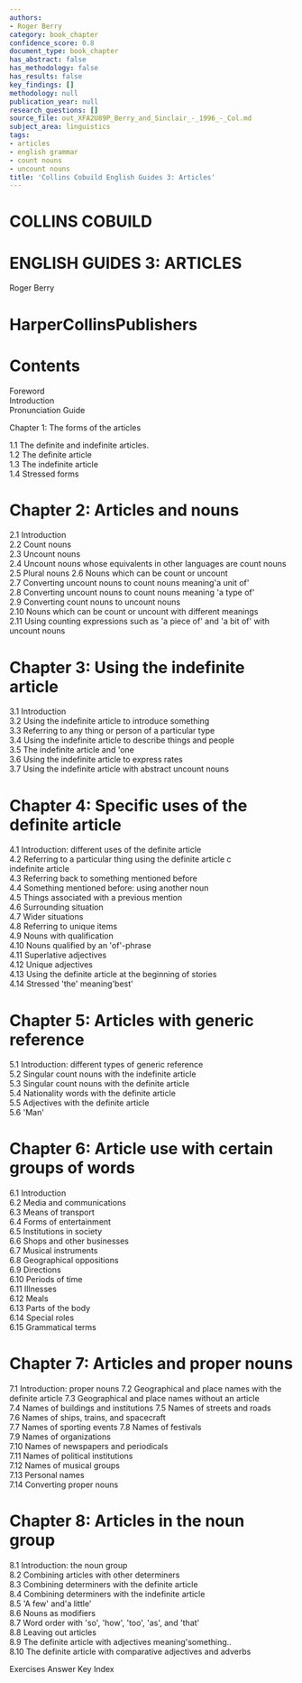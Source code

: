 ```yaml
---
authors:
- Roger Berry
category: book_chapter
confidence_score: 0.8
document_type: book_chapter
has_abstract: false
has_methodology: false
has_results: false
key_findings: []
methodology: null
publication_year: null
research_questions: []
source_file: out_XFA2U89P_Berry_and_Sinclair_-_1996_-_Col.md
subject_area: linguistics
tags:
- articles
- english grammar
- count nouns
- uncount nouns
title: 'Collins Cobuild English Guides 3: Articles'
---
```


# COLLINS COBUILD

# ENGLISH GUIDES 3: ARTICLES

Roger Berry

# HarperCollinsPublishers

# Contents

Foreword   
Introduction   
Pronunciation Guide

Chapter 1: The forms of the articles

1.1 The definite and indefinite articles.   
1.2 The definite article   
1.3 The indefinite article   
1.4 Stressed forms

# Chapter 2: Articles and nouns

2.1 Introduction   
2.2 Count nouns   
2.3 Uncount nouns   
2.4 Uncount nouns whose equivalents in other languages are count nouns   
2.5 Plural nouns 2.6 Nouns which can be count or uncount   
2.7 Converting uncount nouns to count nouns meaning'a unit of'   
2.8 Converting uncount nouns to count nouns meaning 'a type of'   
2.9 Converting count nouns to uncount nouns   
2.10 Nouns which can be count or uncount with different meanings   
2.11 Using counting expressions such as 'a piece of' and 'a bit of' with uncount nouns

# Chapter 3: Using the indefinite article

3.1 Introduction   
3.2 Using the indefinite article to introduce something   
3.3 Referring to any thing or person of a particular type   
3.4 Using the indefinite article to describe things and people   
3.5 The indefinite article and 'one   
3.6 Using the indefinite article to express rates   
3.7 Using the indefinite article with abstract uncount nouns

# Chapter 4: Specific uses of the definite article

4.1 Introduction: different uses of the definite article   
4.2 Referring to a particular thing using the definite article c   
indefinite article   
4.3 Referring back to something mentioned before   
4.4 Something mentioned before: using another noun   
4.5 Things associated with a previous mention   
4.6 Surrounding situation   
4.7 Wider situations   
4.8 Referring to unique items   
4.9 Nouns with qualification   
4.10 Nouns qualified by an 'of'-phrase   
4.11 Superlative adjectives   
4.12 Unique adjectives   
4.13 Using the definite article at the beginning of stories   
4.14 Stressed 'the' meaning'best'

# Chapter 5: Articles with generic reference

5.1 Introduction: different types of generic reference   
5.2 Singular count nouns with the indefinite article   
5.3 Singular count nouns with the definite article   
5.4 Nationality words with the definite article   
5.5 Adjectives with the definite article   
5.6 'Man'

# Chapter 6: Article use with certain groups of words

6.1 Introduction   
6.2 Media and communications   
6.3 Means of transport   
6.4 Forms of entertainment   
6.5 Institutions in society   
6.6 Shops and other businesses   
6.7 Musical instruments   
6.8 Geographical oppositions   
6.9 Directions   
6.10 Periods of time   
6.11 Illnesses   
6.12 Meals   
6.13 Parts of the body   
6.14 Special roles   
6.15 Grammatical terms

# Chapter 7: Articles and proper nouns

7.1 Introduction: proper nouns 7.2 Geographical and place names with the definite article 7.3 Geographical and place names without an article   
7.4 Names of buildings and institutions 7.5 Names of streets and roads   
7.6 Names of ships, trains, and spacecraft   
7.7 Names of sporting events 7.8 Names of festivals   
7.9 Names of organizations   
7.10 Names of newspapers and periodicals   
7.11 Names of political institutions   
7.12 Names of musical groups   
7.13 Personal names   
7.14 Converting proper nouns

# Chapter 8: Articles in the noun group

8.1 Introduction: the noun group   
8.2 Combining articles with other determiners   
8.3 Combining determiners with the definite article   
8.4 Combining determiners with the indefinite article   
8.5 'A few' and'a little'   
8.6 Nouns as modifiers   
8.7 Word order with 'so', 'how', 'too', 'as', and 'that'   
8.8 Leaving out articles   
8.9 The definite article with adjectives meaning'something..   
8.10 The definite article with comparative adjectives and adverbs

Exercises Answer Key Index